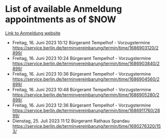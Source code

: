 # List of available Anmeldung appointments as of $NOW
[Link to Anmeldung website](https://service.berlin.de/terminvereinbarung/termin/tag.php?termin=1&anliegen[]=120686&dienstleisterlist=122210,122217,327316,122219,327312,122227,327314,122231,327346,122243,327348,122254,122252,329742,122260,329745,122262,329748,122271,327278,122273,327274,122277,327276,330436,122280,327294,122282,327290,122284,327292,122291,327270,122285,327266,122286,327264,122296,327268,150230,329760,122297,327286,122294,327284,122312,329763,122314,329775,122304,327330,122311,327334,122309,327332,317869,122281,327352,122279,329772,122283,122276,327324,122274,327326,122267,329766,122246,327318,122251,327320,122257,327322,122208,327298,122226,327300&herkunft=http%3A%2F%2Fservice.berlin.de%2Fdienstleistung%2F120686%2F)
- Freitag, 16. Juni 2023 10:12 Bürgeramt Tempelhof - Vorzugstermine https://service.berlin.de/terminvereinbarung/termin/time/1686903120/2899/
- Freitag, 16. Juni 2023 10:24 Bürgeramt Tempelhof - Vorzugstermine https://service.berlin.de/terminvereinbarung/termin/time/1686903840/2899/
- Freitag, 16. Juni 2023 10:36 Bürgeramt Tempelhof - Vorzugstermine https://service.berlin.de/terminvereinbarung/termin/time/1686904560/2899/
- Freitag, 16. Juni 2023 10:48 Bürgeramt Tempelhof - Vorzugstermine https://service.berlin.de/terminvereinbarung/termin/time/1686905280/2899/
- Freitag, 16. Juni 2023 12:36 Bürgeramt Tempelhof - Vorzugstermine https://service.berlin.de/terminvereinbarung/termin/time/1686911760/2899/
- Dienstag, 25. Juli 2023 11:12 Bürgeramt Rathaus Spandau https://service.berlin.de/terminvereinbarung/termin/time/1690276320/153/
